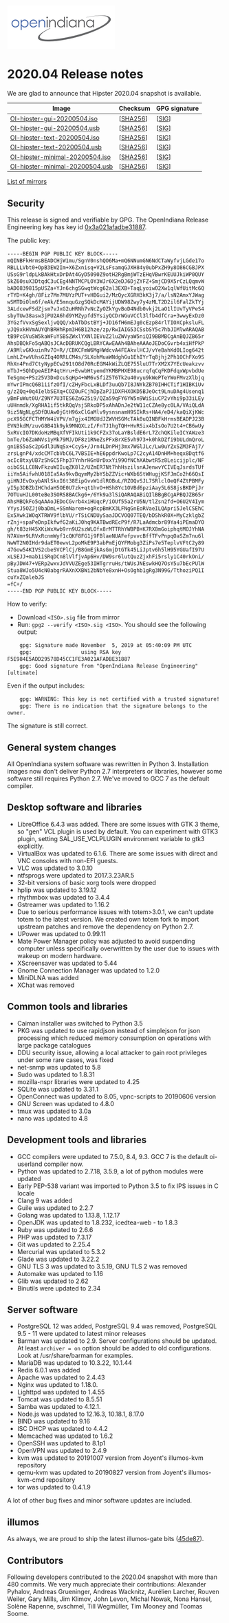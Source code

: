 <!--

The contents of this Documentation are subject to the Public Documentation License Version 1.01
(the "License"); you may only use this Documentation if you comply with the terms of this License.
A copy of the License is available at http://illumos.org/license/PDL.

The Original Documentation is _________________.

The Initial Writer of the Original Documentation is Alexander Pyhalov Copyright (C) 2020.
All Rights Reserved. (Initial Writer contact(s):________________[Insert hyperlink/alias]).

Contributor(s):   ____

Portions created by ______ are Copyright (C)_________[Insert year(s)].
All Rights Reserved. (Contributor contact(s):________________[Insert hyperlink/alias]).

-->

<img src = "../../Openindiana.png">

# 2020.04 Release notes

We are glad to announce that Hipster 2020.04 snapshot is available.

Image                |      Checksum     |   GPG signature
-------------------- | ----------------- | --------------------
[OI-hipster-gui-20200504.iso](http://dlc.openindiana.org/isos/hipster/20200504/OI-hipster-gui-20200504.iso) | \[[SHA256](http://dlc.openindiana.org/isos/hipster/20200504/OI-hipster-gui-20200504.iso.sha256sum)\] | \[[SIG](http://dlc.openindiana.org/isos/hipster/20200504/OI-hipster-gui-20200504.iso.sig)\]
[OI-hipster-gui-20200504.usb](http://dlc.openindiana.org/isos/hipster/20200504/OI-hipster-gui-20200504.usb) | \[[SHA256](http://dlc.openindiana.org/isos/hipster/20200504/OI-hipster-gui-20200504.usb.sha256sum)\] | \[[SIG](http://dlc.openindiana.org/isos/hipster/20200504/OI-hipster-gui-20200504.usb.sig)\]
[OI-hipster-text-20200504.iso](http://dlc.openindiana.org/isos/hipster/20200504/OI-hipster-text-20200504.iso) | \[[SHA256](http://dlc.openindiana.org/isos/hipster/20200504/OI-hipster-text-20200504.iso.sha256sum)\] | \[[SIG](http://dlc.openindiana.org/isos/hipster/20200504/OI-hipster-text-20200504.iso.sig)\]
[OI-hipster-text-20200504.usb](http://dlc.openindiana.org/isos/hipster/20200504/OI-hipster-text-20200504.usb) | \[[SHA256](http://dlc.openindiana.org/isos/hipster/20200504/OI-hipster-text-20200504.usb.sha256sum)\] | \[[SIG](http://dlc.openindiana.org/isos/hipster/20200504/OI-hipster-text-20200504.usb.sig)\]
[OI-hipster-minimal-20200504.iso](http://dlc.openindiana.org/isos/hipster/20200504/OI-hipster-minimal-20200504.iso) | \[[SHA256](http://dlc.openindiana.org/isos/hipster/20200504/OI-hipster-minimal-20200504.iso.sha256sum)\] | \[[SIG](http://dlc.openindiana.org/isos/hipster/20200504/OI-hipster-minimal-20200504.iso.sig)\]
[OI-hipster-minimal-20200504.usb](http://dlc.openindiana.org/isos/hipster/20200504/OI-hipster-minimal-20200504.usb) | \[[SHA256](http://dlc.openindiana.org/isos/hipster/20200504/OI-hipster-minimal-20200504.usb.sha256sum)\] | \[[SIG](http://dlc.openindiana.org/isos/hipster/20200504/OI-hipster-minimal-20200504.usb.sig)\]

[List of mirrors](../handbook/openindiana-download-mirrors.md)

## Security

This release is signed and verifiable by GPG. The OpenIndiana Release Engineering key has key id [0x3a021afadbe31887](https://sks-keyservers.net/pks/lookup?op=get&search=0x3A021AFADBE31887).

The public key:

```
-----BEGIN PGP PUBLIC KEY BLOCK-----
mQINBFkHrmsBEADCHjW1mu/SgnV0nshQO6Ma+mQ6NNumGN6NdCTaWyfvjLGde17o
RBLLLVbt0+OpB3EW2Im+X6Zxnisq+V2LsFsamqGJXH84y0ubPxZH9y8O86CGBJPX
USsG9rldpLkBAkHtxDrDAt4GyD5090Z9otH2RgBmjWTzEHqVBwrKEUUJkiWP0QUY
5kZ60suX3DtqdC3uCEg4NNTMCPLOY3WJr6X2eDJ6DjZYFZ+SmjCD9X5rCzLQqmvW
bADO839815pUSZa+YJn6chgSGwqtWcg62al3EXB+TaqLyoiwO2Xw1qlWfUitMc6Q
rTYD+K4gh/8Fiz7Mn7MUYzPUT+vHBGui2/MzQycXGRH3kK3j7/a/lsN2AmxYJWag
wSMTDiOlm6f/eAk/E5mnquGzgSQkDcMAYijUDW98Zwy7y4zMLT2D2il6FalZkTYj
3ALdcewFSdZjsm7vJxG2uHRNh7vNcZyOZkYgvBoD4Ndb0vkj2LaO1lIUvTyVPeS4
sbyTUw38asw3jPU2A6hd9YMZypfd5YsiyQCDrWGuVCCl3lfb4dfCra+3wwyExDz0
3YGzfVvxSgSexljvQQQ/xbATbDstBYj+JD16fH6mEJg0cEzp84rlTIOXCpksluFL
yJQ9xkHVmAUYQhBRHhRpm3H6B12hze/zp/RwIAIG53CSsbSY5c7hbJIMlwARAQAB
tB9PcGVuSW5kaWFuYSBSZWxlYXNlIEVuZ2luZWVyaW5niQI9BBMBCgAnBQJZB65r
AhsDBQkFo5qABQsJCAcDBRUKCQgLBRYCAwEAAh4BAheAAAoJEDoCGvrb4xiHfPkP
/A9MlvGKkuinRv7O+R//CBKCFmW6MgHWdcvA4FEAkvlHCJ/vYeBahKd0LIog642t
LmhLZ+wVUhsGZIq4ORRLCM4s/SLXohMuaWNdghGu1EhIYrTq8jhj2Ph1OChFXo9S
RhXn4Pnd7CtyNypECw291tO8d70RcEGM4kWiZLQE755luU7TrXM2X7YEcUeakzvv
mTbJ+SQhDpeAEIP4qtHru+EvwbHtyemdYKMBPHXE98ucrqfqCqFKDFdqxWpvbdUe
TeSgme+PSz25V3DxDcuSqHp4+WM6vSfiZ5T6Tk2u40vyu9kWePTeYWoFMvzXlbjq
mYwrIPmcQ6B1iifzOfI/cZHyFbcLxBLDf3uuQb7I8JNYkZB70IHHCTif1HIBKiUv
g/zZQq+0q4IelbSEXq+COZ0uFCjhDpZaPJ1DXFHXOKD5BJeOct9LnuDAg4Usenq1
yBmFuWut0U/Z9NY7U3TES6ZaG25i9/QZa59qFY6YW5n9WiSiuCP2vYhi9p33iLEy
uUHnmdk/XgRHA1if5tkRQqVsj5RkoDP5xAhADnJe2tW11cCZAe8yc0LA/VAiQLdA
9iz5NgNLgSDfDUAw0jGtH96xClGaMlv9ysnsnamH9SIkRs+HA4/eD4/kaQiXjKWc
pcX95GCFCTHMYW4iVPV/m7gjx4IMGUdJZWVHSGMcTAk0uQINBFkHrmsBEADPJ23B
EVN3kdM/zuvG8B41k9yk9MNQXLzI/FnTJ1hgTQH+HvRSix4bIsOo7U2t4+CB6wUy
5xRVcIO7DKdoHzMBqXfVFIkUti1k9CFZx37oLaYBsldE6rL7ZchQKileICYAWze3
bnTe/b6ZaWNVs1yMk79MJ/DF8z1RNeZsPFxBrXE5vh973+k0hkDZfi9bULdmQroL
gniBS5aSc2pGdl3UNqSx+CcyS+/Jrn4LDnPHj3mx7WGlJLc/Lw0uYZxSZM3FAj7/
zrsLgnP4/xdcCMTcbVbC6L7VBSIE+hE6ppdrKwoLp7C2cyA14DnHM+heqx8Dqtf6
acIc8txyUB7zShGC5Fhp37YnhrHGnUrDxxYi99OfNChXAbwtR5z8Leicijplc/NF
oibGSLLC8NvFkzuWIIuqZK8l2/UZmER7Nt7hhHszilsnAJenwvYCIVEqJsrdsTUf
iiYm5AifwhU018Ia5As9kvBqymMy2bYSbZZVic+WXb6StWHugjKSFJmCo2h66QsI
giHNJEvOxybANlSkxI6t38EipGvvW1dlROBuL/RZOQvSJL7SRlclOeQF4ZtPBMFy
yI5p3DBZbIHChdaH5OE0U7zk+qt1hvO+HSh8Yc1OVBd6pziAay5L6S8jsBKDPjJr
7OTUuHJL00teBe3SORS8BACkg6+/6Yk9a3lSiQARAQABiQIlBBgBCgAPBQJZB65r
AhsMBQkFo5qAAAoJEDoCGvrb4xiHUqcP/iOUf55a2rU5N/tlZsn2fd+O6U2V4Iym
YYysJ5OZJj0baDmL+SSmNarem+ogRcpBmKX3LFNgGnEoRVaeILQApri5JelCSEhC
Ex5Xwk1WOqXTRWV9flbVU/rTSiCNDUySaaJDCVOQ07TEQ/bDShkR0X+MyCzklgbZ
rZnj+spaPeDnpIkfwfG2aKiJ0hq9KATBwdREcP9f/R7LaAdmcbr89Ya4iPEmaDYO
gh/t83zH45XKiWxXwb9rn9U2szWLOfx8rMTTRhYWBPB+K7RX8mGoiphqtMOJYhNA
N7AVm+9LRVxRcnmWyf1cQKF8FG1j9FBlaeNUAFefpvvcBffTFvPnpqOaSZm7nu6l
NwWT2N0IHdr9daET0ewvL2poMkE9P3abPmEjQYFMobg3ZiPs7e5TeplvVFtC2y89
47Gow54KIVS2cbeSVCPlCj/B8GmEjkAsGmjDtGTk45LiJptv6h5lH95YGUafI97U
xLSEJJ+mab1iSRqDCn8lVlfjvAp6Hv/DW9sr6lutQuzZjxhFi5rsly1C40rkOni/
pByJDW47+VERp2wxvJdVVUZEge53IHTgrruHs/tWUsJNEswkHQ7OsY5u7bEcPUlW
Stua8WJo5U4cN0abgrRAXnXXBWi2bNbYe8xnH+OsOghb1gRg3N99G/TthoziPQ1I
cuYxZQalebJS
=fC+/
-----END PGP PUBLIC KEY BLOCK-----
```

How to verify:

* Download `<ISO>.sig` file from mirror
* Run: `gpg2 --verify <ISO>.sig <ISO>`. You should see the following output:

```
    gpg: Signature made November  5, 2019 at 05:40:09 PM UTC
    gpg:                using RSA key F5E984E5ADD29578D45CC1FE3A021AFADBE31887
    gpg: Good signature from "OpenIndiana Release Engineering" [ultimate]
```

  Even if the output includes:

```
    gpg: WARNING: This key is not certified with a trusted signature!
    gpg: There is no indication that the signature belongs to the owner.
```

  The signature is still correct.

## General system changes

All OpenIndiana system software was rewritten in Python 3.
Installation images now don't deliver Python 2.7 interpreters or libraries, however some software still requires Python 2.7.
We've moved to GCC 7 as the default compiler.

## Desktop software and libraries

* LibreOffice 6.4.3 was added. There are some issues with GTK 3 theme, so "gen" VCL plugin is used by default. You can experiment with GTK3 plugin, setting SAL_USE_VCLPLUGIN environment variable to gtk3 explicitly.
* VirtualBox was updated to 6.1.6. There are some issues with direct and VNC consoles with non-EFI guests.
* VLC was updated to 3.0.10
* ntfsprogs were updated to 2017.3.23AR.5
* 32-bit versions of basic xorg tools were dropped
* hplip was updated to 3.19.12
* rhythmbox was updated to 3.4.4
* Gstreamer was updated to 1.16.2
* Due to serious performance issues with totem>3.0.1, we can't update totem to the latest version. We created own totem fork to import upstream patches and remove the dependency on Python 2.7.
* UPower was updated to 0.99.11
* Mate Power Manager policy was adjusted to avoid suspending computer unless specifically overwritten by the user due to issues with wakeup on modern hardware.
* XScreensaver was updated to 5.44
* Gnome Connection Manager was updated to 1.2.0
* MiniDLNA was added
* XChat was removed

## Common tools and libraries

* Caiman installer was switched to Python 3.5
* PKG was updated to use rapidjson instead of simplejson for json processing which reduced memory consumption on operations with large package catalogues
* DDU security issue, allowing a local attacker to gain root privileges under some rare cases, was fixed
* net-snmp was updated to 5.8
* Sudo was updated to 1.8.31
* mozilla-nspr libraries were updated to 4.25
* SQLite was updated to 3.31.1
* OpenConnect was updated to 8.05, vpnc-scripts to 20190606 version
* GNU Screen was updated to 4.8.0
* tmux was updated to 3.0a
* nano was updated to 4.8

## Development tools and libraries

* GCC compilers were updated to 7.5.0, 8.4, 9.3. GCC 7 is the default oi-userland compiler now.
* Python was updated to 2.7.18, 3.5.9, a lot of python modules were updated
* Early PEP-538 variant was imported to Python 3.5 to fix IPS issues in C locale
* Clang 9 was added
* Guile was updated to 2.2.7
* Golang was updated to 1.13.8, 1.12.17
* OpenJDK was updated to 1.8.232, icedtea-web - to 1.8.3
* Ruby was updated to 2.6.6
* PHP was updated to 7.3.17
* Git was updated to 2.25.4
* Mercurial was updated to 5.3.2
* Glade was updated to 3.22.2
* GNU TLS 3 was updated to 3.5.19, GNU TLS 2 was removed
* Automake was updated to 1.16
* Glib was updated to 2.62
* Binutils were updated to 2.34

## Server software

* PostgreSQL 12 was added, PostgreSQL 9.4 was removed, PostgreSQL 9.5 - 11 were updated to latest minor releases
* Barman was updated to 2.9. Server configurations should be updated. At least `archiver = on` option should be added to old configurations. Look at /usr/share/barman for examples.
* MariaDB was updated to 10.3.22, 10.1.44
* Redis 6.0.1 was added
* Apache was updated to 2.4.43
* Nginx was updated to 1.18.0.
* Lighttpd was updated to 1.4.55
* Tomcat was updated to 8.5.51
* Samba was updated to 4.12.1.
* Node.js was updated to 12.16.3, 10.18.1, 8.17.0
* BIND was updated to 9.16
* ISC DHCP was updated to 4.4.2
* Memcached was updated to 1.6.2
* OpenSSH was updated to 8.1p1
* OpenVPN was updated to 2.4.9
* kvm was updated to 20191007 version from Joyent's illumos-kvm repository
* qemu-kvm was updated to 20190827 version from Joyent's illumos-kvm-cmd repository
* tor was updated to 0.4.1.9

A lot of other bug fixes and minor software updates are included.

## illumos

As always, we are proud to ship the latest illumos-gate bits ([45de87](https://github.com/illumos/illumos-gate/commit/45de8795bcb0e4c49743f37edfdd2c89d5a7863b)).

## Contributors

Following developers contributed to the 2020.04 snapshot with more than 480 commits. We very much appreciate their contributions: Alexander Pyhalov, Andreas Grueninger,  Andreas Wacknitz, Aurélien Larcher,  Rouven Weiler, Gary Mills, Jim Klimov, John Levon, Michal Nowak, Nona Hansel, Solène Rapenne, svschmel, Till Wegmüller, Tim Mooney and Toomas Soome.
